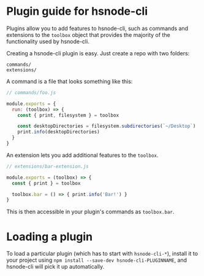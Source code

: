 # Plugin guide for hsnode-cli

Plugins allow you to add features to hsnode-cli, such as commands and
extensions to the `toolbox` object that provides the majority of the functionality
used by hsnode-cli.

Creating a hsnode-cli plugin is easy. Just create a repo with two folders:

```
commands/
extensions/
```

A command is a file that looks something like this:

```js
// commands/foo.js

module.exports = {
  run: (toolbox) => {
    const { print, filesystem } = toolbox

    const desktopDirectories = filesystem.subdirectories(`~/Desktop`)
    print.info(desktopDirectories)
  }
}
```

An extension lets you add additional features to the `toolbox`.

```js
// extensions/bar-extension.js

module.exports = (toolbox) => {
  const { print } = toolbox

  toolbox.bar = () => { print.info('Bar!') }
}
```

This is then accessible in your plugin's commands as `toolbox.bar`.

# Loading a plugin

To load a particular plugin (which has to start with `hsnode-cli-*`),
install it to your project using `npm install --save-dev hsnode-cli-PLUGINNAME`,
and hsnode-cli will pick it up automatically.

